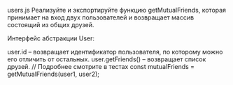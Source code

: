 users.js
Реализуйте и экспортируйте функцию getMutualFriends, которая принимает на вход двух пользователей и возвращает массив состоящий из общих друзей.

Интерфейс абстракции User:

user.id – возвращает идентификатор пользователя, по которому можно его отличить от остальных.
user.getFriends() – возвращает список друзей.
// Подробнее смотрите в тестах
const mutualFriends = getMutualFriends(user1, user2);
